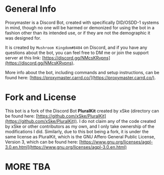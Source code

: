 # General Info

Proxymaster is a Discord Bot, created with specifically DID/OSDD-1 systems in mind, though no one will be harmed or demonized for using the bot in a fashion other than its intended use, or if they are not the demographic it was designed for.

It is created by `Mushroom Kingdom#8404` on Discord, and if you have any questions about the bot, you can feel free to DM me or join the support server at this link: [https://discord.gg/NMcsKRvpns](https://discord.gg/NMcsKRvpns).

More info about the bot, including commands and setup instructions, can be found here: [https://proxymaster.carrd.co/](https://proxymaster.carrd.co/).

# Fork and License

This bot is a fork of the Discord Bot **PluralKit** created by xSke (directory can be found here: [https://github.com/xSke/PluralKit](https://github.com/xSke/PluralKit)). I do not claim any of the code created by xSke or other contributors as my own, and I only take ownership of the modifications I did. Similarly, due to this bot being a fork, it is under the same license as PluralKit, which is the GNU Affero General Public License, Version 3, which can be found here: [https://www.gnu.org/licenses/agpl-3.0.en.html](https://www.gnu.org/licenses/agpl-3.0.en.html)

# MORE TBA
